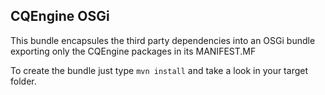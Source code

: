 CQEngine OSGi
-------------

This bundle encapsules the third party dependencies into an OSGi bundle exporting only the CQEngine packages in its MANIFEST.MF

To create the bundle just type ``mvn install`` and take a look in your target folder.
